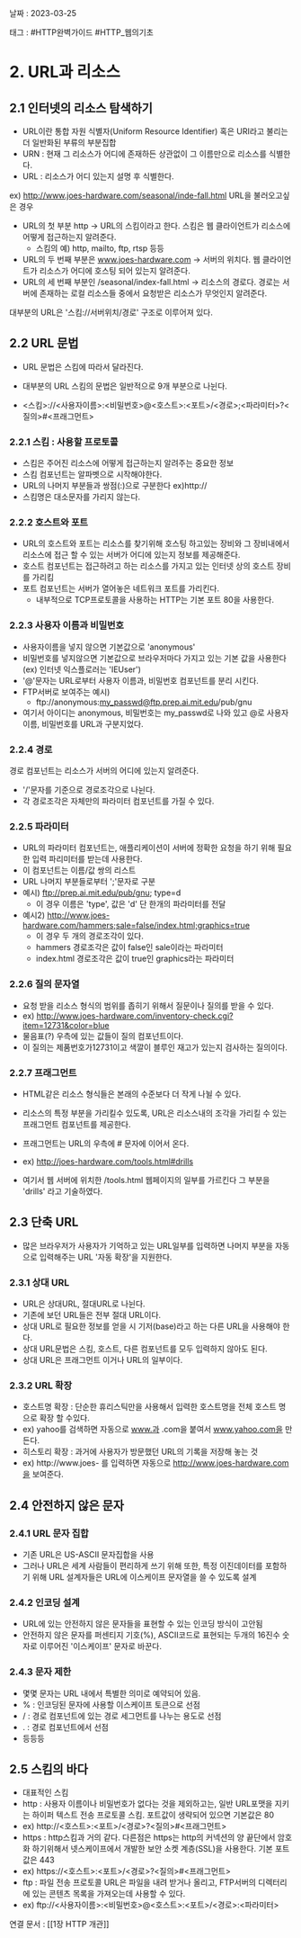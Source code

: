 날짜 : 2023-03-25

태그 : #HTTP완벽가이드 #HTTP_웹의기초

# 2. URL과 리소스
## 2.1 인터넷의 리소스 탐색하기

- URL이란 통합 자원 식별자(Uniform Resource Identifier) 혹은 URI라고 불리는 더 일반화된 부류의 부분집합
- URN :  현재 그 리소스가 어디에 존재하든 상관없이 그 이름만으로 리소스를 식별한다.
- URL : 리소스가 어디 있는지 설명 후 식별한다.

ex) http://www.joes-hardware.com/seasonal/inde-fall.html URL을 불러오고싶은 경우
- URL의 첫 부분 http -> URL의 스킴이라고 한다. 스킴은 웹 클라이언트가 리소스에 어떻게 접근하는지 알려준다.
	- 스킴의 예) http, mailto, ftp, rtsp 등등
- URL의 두 번째 부분은 www.joes-hardware.com -> 서버의 위치다. 웹 클라이언트가 리소스가 어디에 호스팅 되어 있는지 알려준다.
- URL의 세 번째 부분인 /seasonal/index-fall.html -> 리소스의 경로다. 경로는 서버에 존재하는 로컬 리소스들 중에서 요청받은 리소스가 무엇인지 알려준다.

대부분의 URL은 '스킴://서버위치/경로' 구조로 이루어져 있다.

## 2.2 URL 문법

- URL 문법은 스킴에 따라서 달라진다.
- 대부분의 URL 스킴의 문법은 일반적으로 9개 부분으로 나뉜다.

- <스킴>://<사용자이름>:<비밀번호>@<호스트>:<포트>/<경로>;<파라미터>?<질의>#<프래그먼트>

### 2.2.1 스킴 : 사용할 프로토콜

- 스킴은 주어진 리소스에 어떻게 접근하는지 알려주는 중요한 정보
- 스킴 컴포넌트는 알파벳으로 시작해야한다.
- URL의 나머지 부분들과 쌍점(:)으로 구분한다 ex)http://
- 스킴명은 대소문자를 가리지 않는다.

### 2.2.2 호스트와 포트

- URL의 호스트와 포트는 리소스를 찾기위해 호스팅 하고있는 장비와 그 장비내에서 리소스에 접근 할 수 있는 서버가 어디에 있는지 정보를 제공해준다.
- 호스트 컴포넌트는 접근하려고 하는 리소스를 가지고 있는 인터넷 상의 호스트 장비를 가리킴
- 포트 컴포넌트는 서버가 열어놓은 네트워크 포트를 가리킨다.
	- 내부적으로 TCP프로토콜을 사용하는 HTTP는 기본 포트 80을 사용한다.

### 2.2.3 사용자 이름과 비밀번호

- 사용자이름을 넣지 않으면 기본값으로 'anonymous' 
- 비밀번호를 넣지않으면 기본값으로 브라우저마다 가지고 있는 기본 값을 사용한다(ex) 인터넷 익스플로러는 'IEUser')
- '@'문자는 URL로부터 사용자 이름과, 비밀번호 컴포넌트를 분리 시킨다.
- FTP서버로 보여주는 예시)
	- ftp://anonymous:my_passwd@ftp.prep.ai.mit.edu/pub/gnu
- 여기서 아이디는 anonymous, 비밀번호는 my_passwd로 나와 있고 @로 사용자이름, 비밀번호를 URL과 구분지었다.

### 2.2.4 경로

경로 컴포넌트는 리소스가 서버의 어디에 있는지 알려준다.
- '/'문자를 기준으로 경로조각으로 나뉜다.
- 각 경로조각은 자체만의 파라미터 컴포넌트를 가질 수 있다.

### 2.2.5 파라미터

- URL의 파라미터 컴포넌트는, 애플리케이션이 서버에 정확한 요청을 하기 위해 필요한 입력 파리미터를 받는데 사용한다.
- 이 컴포넌트는 이름/값 쌍의 리스트
- URL 나머지 부분들로부터 ';'문자로 구분
- 예시) ftp://prep.ai.mit.edu/pub/gnu; type=d
	- 이 경우 이름은 'type', 값은 'd' 단 한개의 파라미터를 전달
- 예시2) http://www.joes-hardware.com/hammers;sale=false/index.html;graphics=true
	- 이 경우 두 개의 경로조각이 있다.
	- hammers 경로조각은 값이 false인 sale이라는 파라미터
	- index.html 경로조각은 값이 true인 graphics라는 파라미터

### 2.2.6 질의 문자열

- 요청 받을 리소스 형식의 범위를 좁히기 위해서 질문이나 질의를 받을 수 있다.
- ex) http://www.joes-hardware.com/inventory-check.cgi?item=12731&color=blue
- 물음표(?) 우측에 있는 값들이 질의 컴포넌트이다.
- 이 질의는 제품번호가12731이고 색깔이 블루인 재고가 있는지 검사하는 질의이다.

### 2.2.7 프래그먼트

- HTML같은 리소스 형식들은 본래의 수준보다 더 작게 나뉠 수 있다.

- 리소스의 특정 부분을 가리킬수 있도록,  URL은 리소스내의 조각을 가리킬 수 있는 프래그먼트 컴포넌트를 제공한다.
- 프래그먼트는 URL의 우측에 # 문자에 이어서 온다.
- ex) http://joes-hardware.com/tools.html#drills
- 여기서 웹 서버에 위치한 /tools.html 웹페이지의 일부를 가르킨다 그 부분을 'drills' 라고 기술하였다.

## 2.3 단축 URL

- 많은 브라우저가 사용자가 기억하고 있는 URL일부를 입력하면 나머지 부분을 자동으로 입력해주는 URL '자동 확장'을 지원한다.

### 2.3.1 상대 URL

- URL은 상대URL, 절대URL로 나뉜다.
- 기존에 보던 URL들은 전부 절대 URL이다.
- 상대 URL로 필요한 정보를 얻을 시 기저(base)라고 하는 다른 URL을 사용해야 한다.
- 상대 URL문법은 스킴, 호스트, 다른 컴포넌트를 모두 입력하지 않아도 된다.
- 상대 URL은 프래그먼트 이거나 URL의 일부이다.

### 2.3.2 URL 확장

- 호스트명 확장 : 단순한 휴리스틱만을 사용해서 입력한 호스트명을 전체 호스트 명으로 확장 할 수있다.
- ex) yahoo를 검색하면 자동으로 www.과 .com을 붙여서 www.yahoo.com을 만든다.
- 히스토리 확장 : 과거에 사용자가 방문했던 URL의 기록을 저장해 놓는 것
- ex) http://www.joes- 를 입력하면 자동으로 http://www.joes-hardware.com을 보여준다.

## 2.4 안전하지 않은 문자

### 2.4.1 URL 문자 집합
- 기존 URL은 US-ASCII 문자집합을 사용
- 그러나 URL은 세계 사람들이 편리하게 쓰기 위해 또한, 특정 이진데이터를 포함하기 위해 URL 설계자들은 URL에 이스케이프 문자열을 쓸 수 있도록 설계

### 2.4.2 인코딩 설계

- URL에 있는 안전하지 않은 문자들을 표현할 수 있는 인코딩 방식이 고안됨
- 안전하지 않은 문자를 퍼센티지 기호(%), ASCII코드로 표현되는 두개의 16진수 숫자로 이루어진 '이스케이프' 문자로 바꾼다.

### 2.4.3 문자 제한

- 몇몇 문자는 URL 내에서 특별한 의미로 예약되어 있음.
- % : 인코딩된 문자에 사용할 이스케이프 토큰으로 선점
- / : 경로 컴포넌트에 있는 경로 세그먼트를 나누는 용도로 선점
- . : 경로 컴포넌트에서 선점
- 등등등

## 2.5 스킴의 바다

- 대표적인 스킴
- http : 사용자 이름이나 비밀번호가 없다는 것을 제외하고는, 일반 URL포맷을 지키는 하이퍼 텍스트 전송 프로토콜 스킴. 포트값이 생략되어 있으면 기본값은 80
- ex) http://<호스트>:<포트>/<경로>?<질의>#<프래그먼트>
- https : http스킴과 거의 같다. 다른점은 https는 http의 커넥션의 양 끝단에서 암호화 하기위해서 넷스케이프에서 개발한 보안 소켓 계층(SSL)을 사용한다. 기본 포트값은 443
- ex) https://<호스트>:<포트>/<경로>?<질의>#<프래그먼트>
- ftp : 파일 전송 프로토콜 URL은 파일을 내려 받거나 올리고, FTP서버의 디렉터리에 있는 콘텐츠 목록을 가져오는데 사용할 수 있다.
- ex) ftp://<사용자이름>:<비밀번호>@<호스트>:<포트>/<경로>:<파라미터>







연결 문서 : [[1장 HTTP 개관]]